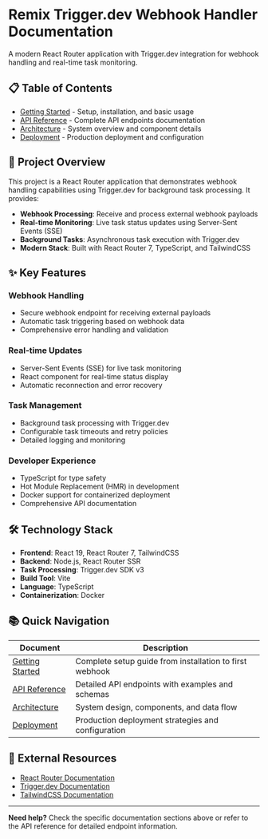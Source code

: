 # Remix Trigger.dev Webhook Handler Documentation

A modern React Router application with Trigger.dev integration for webhook handling and real-time task monitoring.

## 📋 Table of Contents

- [Getting Started](./getting-started.md) - Setup, installation, and basic usage
- [API Reference](./api-reference.md) - Complete API endpoints documentation
- [Architecture](./architecture.md) - System overview and component details
- [Deployment](./deployment.md) - Production deployment and configuration

## 🚀 Project Overview

This project is a React Router application that demonstrates webhook handling capabilities using Trigger.dev for background task processing. It provides:

- **Webhook Processing**: Receive and process external webhook payloads
- **Real-time Monitoring**: Live task status updates using Server-Sent Events (SSE)
- **Background Tasks**: Asynchronous task execution with Trigger.dev
- **Modern Stack**: Built with React Router 7, TypeScript, and TailwindCSS

## ✨ Key Features

### Webhook Handling
- Secure webhook endpoint for receiving external payloads
- Automatic task triggering based on webhook data
- Comprehensive error handling and validation

### Real-time Updates
- Server-Sent Events (SSE) for live task monitoring
- React component for real-time status display
- Automatic reconnection and error recovery

### Task Management
- Background task processing with Trigger.dev
- Configurable task timeouts and retry policies
- Detailed logging and monitoring

### Developer Experience
- TypeScript for type safety
- Hot Module Replacement (HMR) in development
- Docker support for containerized deployment
- Comprehensive API documentation

## 🛠 Technology Stack

- **Frontend**: React 19, React Router 7, TailwindCSS
- **Backend**: Node.js, React Router SSR
- **Task Processing**: Trigger.dev SDK v3
- **Build Tool**: Vite
- **Language**: TypeScript
- **Containerization**: Docker

## 📚 Quick Navigation

| Document | Description |
|----------|-------------|
| [Getting Started](./getting-started.md) | Complete setup guide from installation to first webhook |
| [API Reference](./api-reference.md) | Detailed API endpoints with examples and schemas |
| [Architecture](./architecture.md) | System design, components, and data flow |
| [Deployment](./deployment.md) | Production deployment strategies and configuration |

## 🔗 External Resources

- [React Router Documentation](https://reactrouter.com/)
- [Trigger.dev Documentation](https://trigger.dev/docs)
- [TailwindCSS Documentation](https://tailwindcss.com/docs)

---

**Need help?** Check the specific documentation sections above or refer to the API reference for detailed endpoint information.